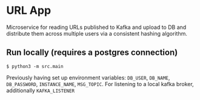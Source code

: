# URL App
Microservice for reading URLs published to Kafka and upload to DB and distribute them across multiple users via a consistent hashing algorithm.

## Run locally (requires a postgres connection)
```shell
$ python3 -m src.main
```
Previously having set up environment variables: `DB_USER`, `DB_NAME`, `DB_PASSWORD`, `INSTANCE_NAME`, `MSG_TOPIC`. For listening to a local kafka broker, additionally `KAFKA_LISTENER`
